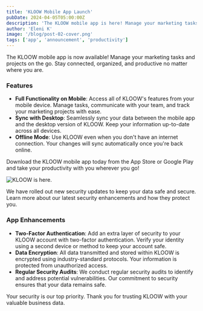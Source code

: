 ```yaml
---
title: 'KLOOW Mobile App Launch'
pubDate: 2024-04-05T05:00:00Z
description: 'The KLOOW mobile app is here! Manage your marketing tasks and projects on the go. Stay connected, organized, and productive no matter where you are.'
author: 'Eleni K'
image: '/blog/post-02-cover.png'
tags: ['app', 'announcement', 'productivity']
---
```


The KLOOW mobile app is now available! Manage your marketing tasks and projects on the go. Stay connected, organized, and productive no matter where you are.

### Features

- **Full Functionality on Mobile**: Access all of KLOOW's features from your mobile device. Manage tasks, communicate with your team, and track your marketing projects with ease.
- **Sync with Desktop**: Seamlessly sync your data between the mobile app and the desktop version of KLOOW. Keep your information up-to-date across all devices.
- **Offline Mode**: Use KLOOW even when you don't have an internet connection. Your changes will sync automatically once you're back online.

Download the KLOOW mobile app today from the App Store or Google Play and take your productivity with you wherever you go!

![KLOOW is here.](/blog/post-02.png)

We have rolled out new security updates to keep your data safe and secure. Learn more about our latest security enhancements and how they protect you.

### App Enhancements

- **Two-Factor Authentication**: Add an extra layer of security to your KLOOW account with two-factor authentication. Verify your identity using a second device or method to keep your account safe.
- **Data Encryption**: All data transmitted and stored within KLOOW is encrypted using industry-standard protocols. Your information is protected from unauthorized access.
- **Regular Security Audits**: We conduct regular security audits to identify and address potential vulnerabilities. Our commitment to security ensures that your data remains safe.

Your security is our top priority. Thank you for trusting KLOOW with your valuable business data.